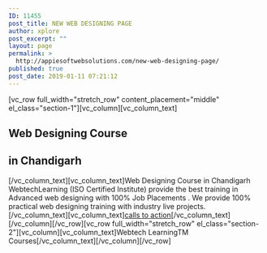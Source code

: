 ```yaml
---
ID: 11455
post_title: NEW WEB DESIGNING PAGE
author: xplore
post_excerpt: ""
layout: page
permalink: >
  http://appiesoftwebsolutions.com/new-web-designing-page/
published: true
post_date: 2019-01-11 07:21:12
---
```

[vc_row full_width="stretch_row" content_placement="middle" el_class="section-1"][vc_column][vc_column_text]
<h2><strong>Web Designing</strong> Course</h2>
<h2>in <strong>Chandigarh</strong></h2>
[/vc_column_text][vc_column_text]Web Designing Course in Chandigarh WebtechLearning (ISO Certified Institute) provide the best training in Advanced web designing with 100% Job Placements . We provide 100% practical web designing training with industry live projects.[/vc_column_text][vc_column_text]<a href="#">calls to action</a>[/vc_column_text][/vc_column][/vc_row][vc_row full_width="stretch_row" el_class="section-2"][vc_column][vc_column_text]Webtech LearningTM Courses[/vc_column_text][/vc_column][/vc_row]